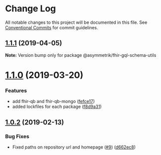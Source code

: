 # Change Log

All notable changes to this project will be documented in this file.
See [Conventional Commits](https://conventionalcommits.org) for commit guidelines.

## [1.1.1](https://github.com/Asymmetrik/phx-tools/compare/@asymmetrik/fhir-gql-schema-utils@1.0.2...@asymmetrik/fhir-gql-schema-utils@1.1.1) (2019-04-05)

**Note:** Version bump only for package @asymmetrik/fhir-gql-schema-utils





# [1.1.0](https://github.com/Asymmetrik/phx-tools/compare/@asymmetrik/fhir-gql-schema-utils@1.0.2...@asymmetrik/fhir-gql-schema-utils@1.1.0) (2019-03-20)


### Features

* add fhir-qb and fhir-qb-mongo ([fefce17](https://github.com/Asymmetrik/phx-tools/commit/fefce17))
* added lockfiles for each package ([f8d9a31](https://github.com/Asymmetrik/phx-tools/commit/f8d9a31))





## [1.0.2](https://github.com/Asymmetrik/phx-tools/compare/@asymmetrik/fhir-gql-schema-utils@1.0.1...@asymmetrik/fhir-gql-schema-utils@1.0.2) (2019-02-13)


### Bug Fixes

* Fixed paths on repository url and homepage ([#9](https://github.com/Asymmetrik/phx-tools/issues/9)) ([d662ec8](https://github.com/Asymmetrik/phx-tools/commit/d662ec8))
